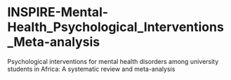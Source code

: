 # INSPIRE-Mental-Health_Psychological_Interventions_Meta-analysis
Psychological interventions for mental health disorders among university students in Africa: A systematic review and  meta-analysis
